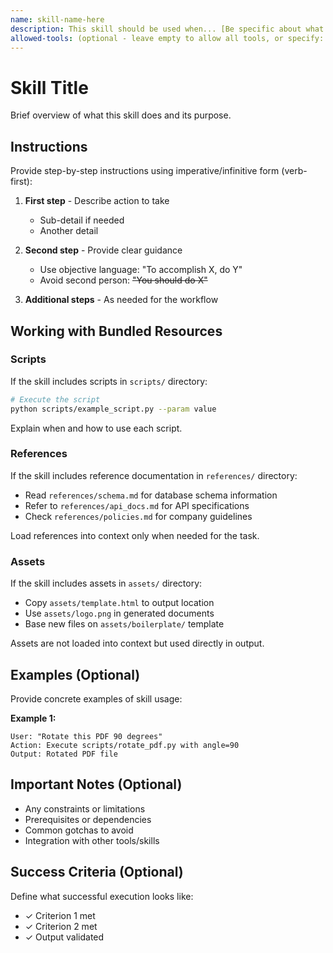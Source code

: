 ```yaml
---
name: skill-name-here
description: This skill should be used when... [Be specific about what it does and when to use it]
allowed-tools: (optional - leave empty to allow all tools, or specify: Read, Write, Bash, etc.)
---
```


# Skill Title

Brief overview of what this skill does and its purpose.

## Instructions

Provide step-by-step instructions using imperative/infinitive form (verb-first):

1. **First step** - Describe action to take
   - Sub-detail if needed
   - Another detail

2. **Second step** - Provide clear guidance
   - Use objective language: "To accomplish X, do Y"
   - Avoid second person: ~~"You should do X"~~

3. **Additional steps** - As needed for the workflow

## Working with Bundled Resources

### Scripts

If the skill includes scripts in `scripts/` directory:

```bash
# Execute the script
python scripts/example_script.py --param value
```

Explain when and how to use each script.

### References

If the skill includes reference documentation in `references/` directory:

- Read `references/schema.md` for database schema information
- Refer to `references/api_docs.md` for API specifications
- Check `references/policies.md` for company guidelines

Load references into context only when needed for the task.

### Assets

If the skill includes assets in `assets/` directory:

- Copy `assets/template.html` to output location
- Use `assets/logo.png` in generated documents
- Base new files on `assets/boilerplate/` template

Assets are not loaded into context but used directly in output.

## Examples (Optional)

Provide concrete examples of skill usage:

**Example 1:**
```
User: "Rotate this PDF 90 degrees"
Action: Execute scripts/rotate_pdf.py with angle=90
Output: Rotated PDF file
```

## Important Notes (Optional)

- Any constraints or limitations
- Prerequisites or dependencies
- Common gotchas to avoid
- Integration with other tools/skills

## Success Criteria (Optional)

Define what successful execution looks like:
- ✓ Criterion 1 met
- ✓ Criterion 2 met
- ✓ Output validated
